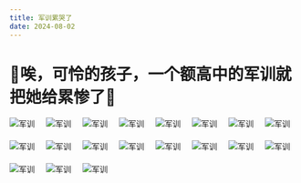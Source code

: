 ```yaml
---
title: 军训累哭了
date: 2024-08-02
---
```

# 🎉唉，可怜的孩子，一个额高中的军训就把她给累惨了🎉

<div style="display: flex; flex-wrap: wrap; gap: 20px;">
    <img src="{{ site.baseurl }}/images/20240806/images1.jpg" alt="军训" style="max-width: 100%;">
    <img src="{{ site.baseurl }}/images/20240806/images2.jpg" alt="军训" style="max-width: 100%;">
    <img src="{{ site.baseurl }}/images/20240806/images3.jpg" alt="军训" style="max-width: 100%;">
    <img src="{{ site.baseurl }}/images/20240806/images4.jpg" alt="军训" style="max-width: 100%;">
    <img src="{{ site.baseurl }}/images/20240806/images5.jpg" alt="军训" style="max-width: 100%;">
    <img src="{{ site.baseurl }}/images/20240806/images6.jpg" alt="军训" style="max-width: 100%;">
    <img src="{{ site.baseurl }}/images/20240806/images7.jpg" alt="军训" style="max-width: 100%;">
    <img src="{{ site.baseurl }}/images/20240806/images8.jpg" alt="军训" style="max-width: 100%;">
    <img src="{{ site.baseurl }}/images/20240806/images9.jpg" alt="军训" style="max-width: 100%;">
    <img src="{{ site.baseurl }}/images/20240806/images10.jpg" alt="军训" style="max-width: 100%;">
    <img src="{{ site.baseurl }}/images/20240806/images11.jpg" alt="军训" style="max-width: 100%;">
    <img src="{{ site.baseurl }}/images/20240806/images12.jpg" alt="军训" style="max-width: 100%;">
    <img src="{{ site.baseurl }}/images/20240806/images13.jpg" alt="军训" style="max-width: 100%;">
    <img src="{{ site.baseurl }}/images/20240806/images14.jpg" alt="军训" style="max-width: 100%;">
    <img src="{{ site.baseurl }}/images/20240806/images15.jpg" alt="军训" style="max-width: 100%;">
    <img src="{{ site.baseurl }}/images/20240806/images16.jpg" alt="军训" style="max-width: 100%;">
    <img src="{{ site.baseurl }}/images/20240806/images17.jpg" alt="军训" style="max-width: 100%;">
    <img src="{{ site.baseurl }}/images/20240806/images18.jpg" alt="军训" style="max-width: 100%;">
    <img src="{{ site.baseurl }}/images/20240806/images19.jpg" alt="军训" style="max-width: 100%;">
</div>
